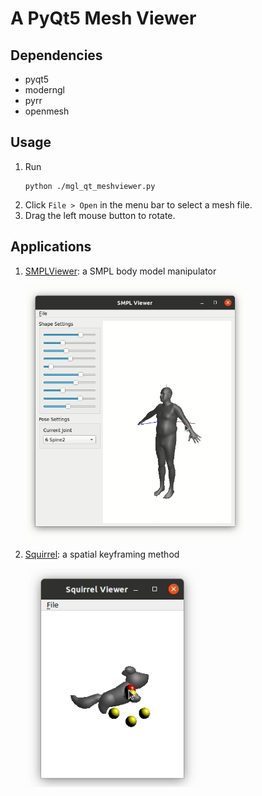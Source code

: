 # A PyQt5 Mesh Viewer

## Dependencies

* pyqt5
* moderngl
* pyrr
* openmesh

## Usage

1. Run
    ```
    python ./mgl_qt_meshviewer.py
    ```
2. Click ```File > Open``` in the menu bar to select a mesh file.
3. Drag the left mouse button to rotate.


## Applications

1. [SMPLViewer](./applications/smpl_viewer/): a SMPL body model manipulator

    <img src="https://github.com/zishun/pyqt-meshviewer/raw/master/imgs/screenshot_smpl.gif" width="350"/>

2. [Squirrel](./applications/squirrel/): a spatial keyframing method

    <img src="https://github.com/zishun/pyqt-meshviewer/raw/master/imgs/screenshot_squirrel.gif" width="280"/>
